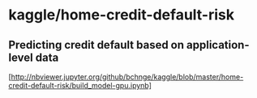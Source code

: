 # kaggle/home-credit-default-risk
## Predicting credit default based on application-level data

[http://nbviewer.jupyter.org/github/bchnge/kaggle/blob/master/home-credit-default-risk/build_model-gpu.ipynb]

